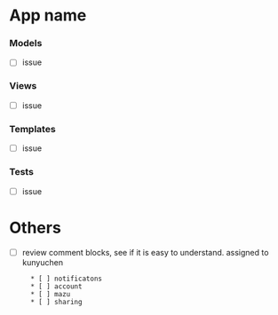 # App name

### Models

* [ ] issue

### Views

* [ ] issue

### Templates

* [ ] issue

### Tests

* [ ] issue

# Others

* [ ] review comment blocks, see if it is easy to understand. assigned to kunyuchen

        * [ ] notificatons
        * [ ] account
        * [ ] mazu
        * [ ] sharing
